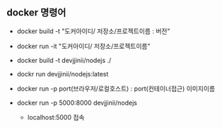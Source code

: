 ## docker 명령어

* docker build -t "도커아이디/ 저장소/프로젝트이름 : 버전"
* docker run -it "도커아이디/ 저장소/프로젝트이름"

* docker build -t devjjinii/nodejs ./
* dockr run devjjinii/nodejs:latest
* docker run -p port(브라우저/로컬호스트) : port(컨테이너접근) 이미지이름
* docker run -p 5000:8000 devjjinii/nodejs
    * localhost:5000 접속
